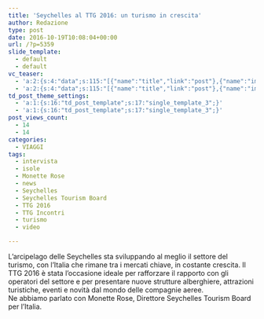 ```yaml
---
title: 'Seychelles al TTG 2016: un turismo in crescita'
author: Redazione
type: post
date: 2016-10-19T10:08:04+00:00
url: /?p=5359
slide_template:
  - default
  - default
vc_teaser:
  - 'a:2:{s:4:"data";s:115:"[{"name":"title","link":"post"},{"name":"image","image":"featured","link":"none"},{"name":"text","mode":"excerpt"}]";s:7:"bgcolor";s:0:"";}'
  - 'a:2:{s:4:"data";s:115:"[{"name":"title","link":"post"},{"name":"image","image":"featured","link":"none"},{"name":"text","mode":"excerpt"}]";s:7:"bgcolor";s:0:"";}'
td_post_theme_settings:
  - 'a:1:{s:16:"td_post_template";s:17:"single_template_3";}'
  - 'a:1:{s:16:"td_post_template";s:17:"single_template_3";}'
post_views_count:
  - 14
  - 14
categories:
  - VIAGGI
tags:
  - intervista
  - isole
  - Monette Rose
  - news
  - Seychelles
  - Seychelles Tourism Board
  - TTG 2016
  - TTG Incontri
  - turismo
  - video

---
```

L’arcipelago delle Seychelles sta sviluppando al meglio il settore del turismo, con l’Italia che rimane tra i mercati chiave, in costante crescita. Il TTG 2016 è stata l’occasione ideale per rafforzare il rapporto con gli operatori del settore e per presentare nuove strutture alberghiere, attrazioni turistiche, eventi e novità dal mondo delle compagnie aeree.  
Ne abbiamo parlato con Monette Rose, Direttore Seychelles Tourism Board per l&#8217;Italia.